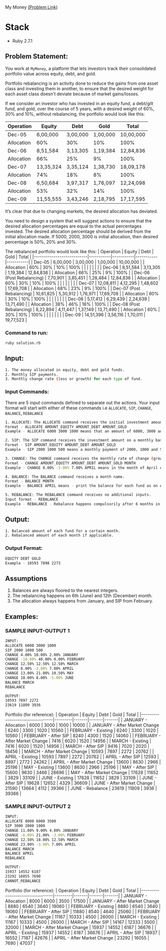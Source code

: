 My Money [(Problem Link)](https://www.geektrust.in/coding-problem/backend/mymoney)

# Stack

- Ruby 2.7.1

## Problem Statement:

You work at `MyMoney`, a platform that lets investors track their consolidated portfolio value across equity, debt, and gold.

Portfolio rebalancing is an activity done to reduce the gains from one asset class and investing them in another, to ensure that the desired weight for each asset class doesn't deviate because of market gains/losses.

If we consider an investor who has invested in an equity fund, a debt/gilt fund, and gold, over the course of 5 years, with a desired weight of 60%, 30% and 10%, without rebalancing, the portfolio would look like this:

|	Operation		|  Equity	 	|  Debt			|		Gold	 	|	 Total	 	|
|-------------|-----------|-----------|-----------|-----------|
| Dec-05 		 	| 6,00,000	| 3,00,000 	| 1,00,000 	| 10,00,000 |
| Allocation	| 60% 			| 30% 			| 10% 			| 100% 			|
| Dec-06 			| 8,51,584 	| 3,13,305 	| 1,19,384 	| 12,84,836 |
| Allocation 	| 66%			 	| 25% 			| 9% 				| 100% 			|
| Dec-07 			| 13,35,324 | 3,35,124 	| 1,38,730 	| 18,09,178 |
| Allocation 	| 74% 			| 18% 			| 8% 				| 100% 			|
| Dec-08 			| 6,50,684 	| 3,97,317 	| 1,76,097 	| 12,24,098 |
| Allocation 	| 53% 			| 32% 			| 14% 			| 100% 			|
| Dec-09 			| 11,55,555 | 3,43,246 	| 2,18,795 	| 17,17,595 |

It’s clear that due to changing markets, the desired allocation has deviated.

You need to design a system that will suggest actions to ensure that the desired allocation
percentages are equal to the actual percentages invested. The desired allocation percentage
should be derived from the initial allocation made. If 5000, 2000, 3000 is initial
allocation, then desired percentage is 50%, 20% and 30%. 

The rebalanced portfolio would look like this:
|	Operation									|  Equity	 	|  Debt			|		Gold	 	|	 Total	 	|
|---------------------------|-----------|-----------|-----------|-----------|
| Dec-05 										| 6,00,000	| 3,00,000	| 1,00,000	| 10,00,000	|
|	Allocation								|	60%				|	30%				|	10%				|	100%			|
|														|						|						|						|						|
|	Dec-06 										| 8,51,584	|	3,13,305	|	1,19,384	| 12,84,836	|
| Allocation								|	66%				|	25%				|	9%				|	100%			|
| Dec-06 (Post Rebalancing) | 7,70,901	| 3,85,451	| 1,28,484	| 12,84,836	|
| Allocation								|	60%				|	30%				|	10%				|	100%			|
|														|						|						|						|						|
| Dec-07 										| 12,08,811	| 4,12,295	|	1,48,602	| 17,69,708	|
| Allocation								|	68%				|	23%				|	9%				|	100%			|
|	Dec-07 (Post Rebalancing)	| 10,61,825	| 5,30,912	|	1,76,971	| 17,69,708	|
| Allocation								|	60%				|	30%				|	10%				|	100%			|
|														|						|						|						|						|
| Dec-08 										| 5,17,412	| 6,29,439	|	2,24,639	| 13,71,490	|
| Allocation								|	38%				|	46%				|	16%				|	100%			|
| Dec-08 (Post Rebalancing)	|	8,22,894	| 4,11,447	|	1,37,149	| 13,71,490	|
| Allocation								|	60%				|	30%				|	10%				|	100%			|
|														|						|						|						|						|
| Dec-09 										| 14,51,396	| 3,56,116	|	1,70,011	| 19,77,523	|

### Command to run:

```bash
ruby solution.rb
```

## Input:

```bash
1. The money allocated in equity, debt and gold funds.
2. Monthly SIP payments.
3. Monthly change rate (loss or growth) for each type of fund.
```

### Input Commands:

There are 5 input commands defined to separate out the actions. Your input format will start with either of these commands i.e `ALLOCATE`, `SIP`, `CHANGE`, `BALANCE`, `REBALANCE`

```bash
1. ALLOCATE: The ALLOCATE command receives the initial investment amounts for each fund.
Format - ALLOCATE AMOUNT_EQUITY AMOUNT_DEBT AMOUNT_GOLD
Example - ALLOCATE 6000 3000 1000 means that an amount of 6000, 3000 and 1000 is initially invested in equity, debt and gold fund respectively.

2. SIP: The SIP command receives the investment amount on a monthly basis for each fund.
Format - SIP AMOUNT_EQUITY AMOUNT_DEBT AMOUNT_GOLD
Example - SIP 2000 1000 500 means a monthly payment of 2000, 1000 and 500 is done against each of equity, debt and gold funds respectivelty.

3. CHANGE: The CHANGE command receives the monthly rate of change (growth or loss) for each fund type. A negative value represents a loss.
Format - CHANGE AMOUNT_EQUITY AMOUNT_DEBT AMOUNT_GOLD MONTH
Example - CHANGE 8.00% -3.00% 7.00% APRIL means in the month of April equity received a growth of 8%, debt has taken a loss by 3% and gold received a growth of 7%.

4. BALANCE: The BALANCE command receives a month name.
Format - BALANCE MONTH
Example - BALANCE APRIL means - print the balance for each fund as on April month.

5. REBALANCE: The REBALANCE command receives no additional inputs.
Input format - REBALANCE
Example - REBALANCE - Rebalance happens compulsorily after 6 months in June and December. The REBALANCE command shows the last rebalanced amount for each fund at the time of rebalancing. If 6 months data is not available then print CANNOT_REBALANCE.
```

## Output:

```bash
1. Balanced amount of each fund for a certain month.
2. Rebalanced amount of each month if applicable.
```

### Output Format:

```bash
EQUITY DEBT GOLD
Example - 10593 7898 2273
```

## Assumptions

1. Balances are always floored to the nearest integers.
2. The rebalancing happens on 6th (June) and 12th (December) month.
3. The allocation always happens from January, and SIP from February.

## Examples:

### SAMPLE INPUT-OUTPUT 1

```bash
INPUT:
ALLOCATE 6000 3000 1000
SIP 2000 1000 500
CHANGE 4.00% 10.00% 2.00% JANUARY
CHANGE -10.00% 40.00% 0.00% FEBRUARY
CHANGE 12.50% 12.50% 12.50% MARCH
CHANGE 8.00% -3.00% 7.00% APRIL
CHANGE 13.00% 21.00% 10.50% MAY
CHANGE 10.00% 8.00% -5.00% JUNE
BALANCE MARCH
REBALANCE

OUTPUT:
10593 7897 2272
23619 11809 3936
```

Portfolio (for reference):
|	Operation												|  Equity	| Debt	|	Gold	|	Total	|
|---------------------------------|---------|-------|-------|-------|
| JANUARY - Allocation		 				|	6000		|	3000	|	1000	| 10000	|
| JANUARY - After Market Change		|	6240		|	3300	|	1020	| 10560	|
| FEBRUARY - Existing							|	6240		|	3300	|	1020	| 10560	|
| FEBRUARY - After SIP						|	8240		|	4300	|	1520	| 14060	|
| FEBRUARY - After Market Change	|	7416		|	6020	|	1520	| 14956	|
| MARCH - Existing								|	7416		|	6020	|	1520	| 14956	|
| MARCH - After SIP								|	9416		|	7020	|	2020	| 18456	|
| MARCH - After Market Change			|	10593		|	7897	|	2272	| 20762	|
| APRIL - Existing								|	10593		|	7897	|	2272	| 20762	|
| APRIL - After SIP								|	12593		|	8897	|	2772	| 24262	|
| APRIL - After Market Change			|	13600		|	8630	|	2966	| 25196	|
| MAY - Existing									|	13600		|	8630	|	2966	| 25196	|
| MAY - After SIP									|	15600		|	9630	|	3466	| 28696	|
| MAY - After Market Change				|	17628		|	11652	|	3829	| 33109	|
| JUNE - Existing									|	17628		|	11652	|	3829	| 33109	|
| JUNE - After SIP								|	19628		|	12652	|	4329	| 36609	|
| JUNE - After Market Change			|	21590		|	13664	|	4112	| 39366	|
| JUNE - Rebalance								|	23619		|	11809	|	3936	| 39366	|

### SAMPLE INPUT-OUTPUT 2

```bash
INPUT:
ALLOCATE 8000 6000 3500
SIP 3000 2000 1000
CHANGE 11.00% 9.00% 4.00% JANUARY
CHANGE -6.00% 21.00% -3.00% FEBRUARY
CHANGE 12.50% 18.00% 12.50% MARCH
CHANGE 23.00% -3.00% 7.00% APRIL
BALANCE MARCH
BALANCE APRIL
REBALANCE

OUTPUT:
15937 14552 6187
23292 16055 7690
CANNOT_REBALANCE
```

Portfolio (for reference):
|	Operation												| Equity	|  Debt	|	Gold	|	Total	|
|---------------------------------|---------|-------|-------|-------|
| JANUARY - Allocation						|	8000		| 6000	|	3500	|	17500	|
| JANUARY - After Market Change		|	8880		| 6540	|	3640	|	19060	|
| FEBRUARY - Existing							|	8880		| 6540	|	3640	|	19060	|
| FEBRUARY - After SIP						|	11880		| 8540	|	4640	|	25060	|
| FEBRUARY - After Market Change	|	11167		| 10333	|	4500	|	26000	|
| MARCH - Existing								|	11167		| 10333	|	4500	|	26000	|
| MARCH - After SIP								|	14167		| 12333	|	5500	|	32000	|
| MARCH - After Market Change			|	15937		| 14552	|	6187	|	36676	|
| APRIL - Existing								|	15937		| 14552	|	6187	|	36676	|
| APRIL - After SIP								|	18937		| 16552	|	7187	|	42676	|
| APRIL - After Market Change			|	23292		| 16055	|	7690	|	47037	|

